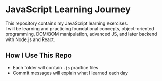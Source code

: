 # JavaScript Learning Journey

This repository contains my JavaScript learning exercises.  
I will be learning and practicing foundational concepts, object-oriented programming, DOM/BOM manipulation, advanced JS, and later backend with Node.js and React.

## How I Use This Repo
- Each folder will contain `.js` practice files  
- Commit messages will explain what I learned each day

